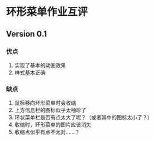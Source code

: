 # 环形菜单作业互评
## Version 0.1
### 优点
1. 实现了基本的动画效果
2. 样式基本正确
### 缺点
1. 鼠标移向环形菜单时会收缩
2. 上方信息栏的图标似乎太袖珍了
3. 环状菜单栏是否有点太大了呢？（或者其中的图标太小了？）
4. 收缩时，环形菜单的图片应该消失
5. 收缩点似乎有点不太对……？
